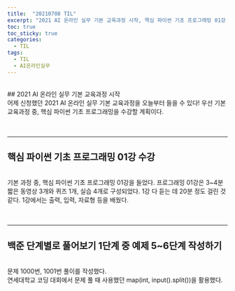 ```yaml
---
title:  "20210708 TIL"
excerpt: "2021 AI 온라인 실무 기본 교육과정 시작, 핵심 파이썬 기초 프로그래밍 01강 수강, 백준 단계별로 풀어보기 1단계 중 예제 5~6단계 작성(1000번, 1001번)"
toc: true
toc_sticky: true
categories:
  - TIL
tags:
  - TIL
  - AI온라인실무
---
```

<br>
## 2021 AI 온라인 실무 기본 교육과정 시작
<br>
어제 신청했던 2021 AI 온라인 실무 기본 교육과정을 오늘부터 들을 수 있다!  
우선 기본 교육과정 중, 핵심 파이썬 기초 프로그래밍을 수강할 계획이다.
<br>
<br>
<br>

***

## 핵심 파이썬 기초 프로그래밍 01강 수강
<br>
기본 과정 중, 핵심 파이썬 기초 프로그래밍 01강을 들었다.  
프로그래밍 01강은 3~4분 짧은 동영상 3개와 퀴즈 1개, 실습 4개로 구성되었다. 
1강 다 듣는 데 20분 정도 걸린 것 같다. 
1강에서는 출력, 입력, 자료형 등을 배웠다.
<br>
<br>
<br>

***

## 백준 단계별로 풀어보기 1단계 중 예제 5\~6단계 작성하기
<br>
문제 1000번, 1001번 풀이를 작성했다.
<br>
연세대학교 코딩 대회에서 문제 풀 때 사용했던 map(int, input().split())을 활용했다.
